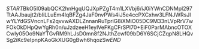 $START$BkO5I09abQCK2hnHgqUQJXpPZgT4m1LXVbj6/iJ0iYWnCDNMpl297TtAAJbaujt2/bIiLLuEm4lqBFZg4JaF0nvPWs4iJ5e4ccPXCxhw3LFNJWRsJlwYLYdGSVncnLFs2qvvwAXDLZnnanRuTpriG8iXMiO05DC9M33nLVpRrV7wFOkOkDHpQwYgRh0n/uJzdzeeH1eylVeFKgCFrSPI70+EiF0ParMAbncOTOXCwIy05Oo9NaYTGvRM9hLJsD0mn8f2NJthZcwf09bD6Y6SCjCZqpN8LHQvSg2iKc9eIpnpKAoGkXUG0gBwh6hqozSw$END$
